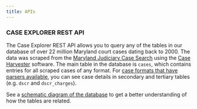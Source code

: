 ```yaml
---
title: APIs
---
```


### CASE EXPLORER REST API

The Case Explorer REST API allows you to query any of the tables in our database of over 22 million Maryland court cases dating back to 2000. The data was scraped from the [Maryland Judiciary Case Search](http://casesearch.courts.state.md.us/casesearch/) using the [Case Harvester](https://github.com/dismantl/CaseHarvester) software. The main table in the database is <code>cases</code>, which contains entries for all scraped cases of any format. For [case formats that have parsers available](https://github.com/dismantl/CaseHarvester/issues/10), you can see case details in secondary and tertiary tables (e.g. <code>dscr</code> and <code>dscr_charges</code>).

See a [schematic diagram of the database](https://disman.tl/caseharvester/relationships.html) to get a better understanding of how the tables are related.